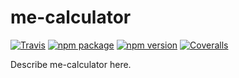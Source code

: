 # me-calculator

[![Travis][build-badge]][build]
[![npm package][npm-badge]][npm]
[![npm version](https://badge.fury.io/js/%40methodexists%2Fme-calculator.svg)](https://badge.fury.io/js/%40methodexists%2Fme-calculator)
[![Coveralls][coveralls-badge]][coveralls]

Describe me-calculator here.

[build-badge]: https://travis-ci.org/MethodExists/me-calculator.svg?branch=master
[build]: https://travis-ci.org/MethodExists/me-calculator

[npm-badge]: https://img.shields.io/npm/v/@methodexists/me-calculator.png?style=flat-square
[npm]: https://www.npmjs.org/package/@methodexists/me-calculator

[coveralls-badge]: https://coveralls.io/repos/github/MethodExists/me-calculator/badge.svg
[coveralls]: https://coveralls.io/github/MethodExists/me-calculator
